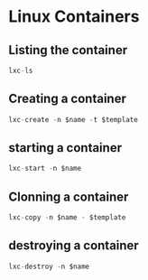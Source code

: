 # Linux Containers

## Listing the container
```c
lxc-ls
```

## Creating a container
```c
lxc-create -n $name -t $template
```

## starting a container
```c
lxc-start -n $name
```

## Clonning a container
```c
lxc-copy -n $name - $template
```

## destroying a container
```c
lxc-destroy -n $name
```

